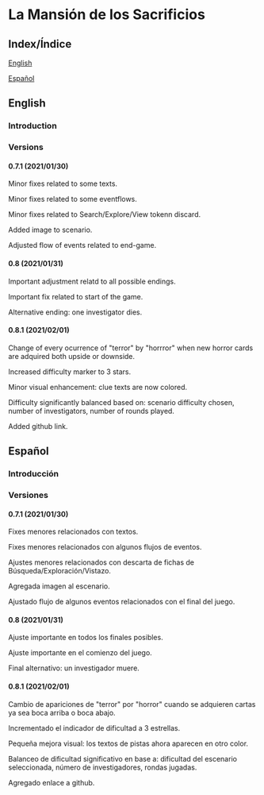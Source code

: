 # La Mansión de los Sacrificios

## Index/Índice

[English](#english)

[Español](#español)

## English

### Introduction

### Versions

#### 0.7.1 (2021/01/30)

Minor fixes related to some texts.

Minor fixes related to some eventflows.

Minor fixes related to Search/Explore/View tokenn discard.

Added image to scenario.

Adjusted flow of events related to end-game.

#### 0.8 (2021/01/31)

Important adjustment relatd to all possible endings.

Important fix related to start of the game.

Alternative ending: one investigator dies.

#### 0.8.1 (2021/02/01)

Change of every ocurrence of "terror" by "horrror" when new horror cards are adquired both upside or downside.

Increased difficulty marker to 3 stars.

Minor visual enhancement: clue texts are now colored.

Difficulty significantly balanced based on: scenario difficulty chosen, number of investigators, number of rounds played.

Added github link.



## Español

### Introducción

### Versiones

#### 0.7.1 (2021/01/30)

Fixes menores relacionados con textos.

Fixes menores relacionados con algunos flujos de eventos.

Ajustes menores relacionados con descarta de fichas de Búsqueda/Exploración/Vistazo.

Agregada imagen al escenario.

Ajustado flujo de algunos eventos relacionados con el final del juego.

#### 0.8 (2021/01/31)

Ajuste importante en todos los finales posibles.

Ajuste importante en el comienzo del juego.

Final alternativo: un investigador muere.

#### 0.8.1 (2021/02/01)

Cambio de apariciones de "terror" por "horror" cuando se adquieren cartas ya sea boca arriba o boca abajo.

Incrementado el indicador de dificultad a 3 estrellas.

Pequeña mejora visual: los textos de pistas ahora aparecen en otro color.

Balanceo de dificultad significativo en base a: dificultad del escenario seleccionada, número de investigadores, rondas jugadas.

Agregado enlace a github.
